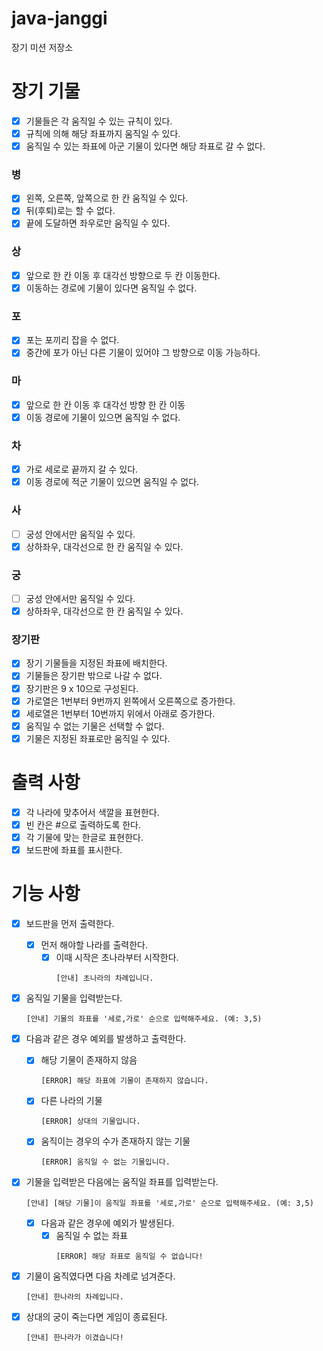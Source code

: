 # java-janggi

장기 미션 저장소

# 장기 기물
- [x] 기물들은 각 움직일 수 있는 규칙이 있다.
- [x] 규칙에 의해 해당 좌표까지 움직일 수 있다.
- [x] 움직일 수 있는 좌표에 아군 기물이 있다면 해당 좌표로 갈 수 없다.

### 병
- [x] 왼쪽, 오른쪽, 앞쪽으로 한 칸 움직일 수 있다.
- [x] 뒤(후퇴)로는 할 수 없다.
- [x] 끝에 도달하면 좌우로만 움직일 수 있다.

### 상
- [x] 앞으로 한 칸 이동 후 대각선 방향으로 두 칸 이동한다.
- [x] 이동하는 경로에 기물이 있다면 움직일 수 없다.

### 포
- [x] 포는 포끼리 잡을 수 없다.
- [x] 중간에 포가 아닌 다른 기물이 있어야 그 방향으로 이동 가능하다.

### 마
- [x] 앞으로 한 칸 이동 후 대각선 방향 한 칸 이동
- [x] 이동 경로에 기물이 있으면 움직일 수 없다.

### 차
- [x] 가로 세로로 끝까지 갈 수 있다.
- [x] 이동 경로에 적군 기물이 있으면 움직일 수 없다.

### 사
- [ ] 궁성 안에서만 움직일 수 있다.
- [x] 상하좌우, 대각선으로 한 칸 움직일 수 있다.

### 궁
- [ ] 궁성 안에서만 움직일 수 있다.
- [x] 상하좌우, 대각선으로 한 칸 움직일 수 있다.

### 장기판
- [x] 장기 기물들을 지정된 좌표에 배치한다.
- [x] 기물들은 장기판 밖으로 나갈 수 없다.
- [x] 장기판은 9 x 10으로 구성된다.
- [x] 가로열은 1번부터 9번까지 왼쪽에서 오른쪽으로 증가한다.
- [x] 세로열은 1번부터 10번까지 위에서 아래로 증가한다.
- [x] 움직일 수 없는 기물은 선택할 수 없다.
- [x] 기물은 지정된 좌표로만 움직일 수 있다.

# 출력 사항
- [x] 각 나라에 맞추어서 색깔을 표현한다.
- [x] 빈 칸은 #으로 출력하도록 한다.
- [x] 각 기물에 맞는 한글로 표현한다.
- [x] 보드판에 좌표를 표시한다.

# 기능 사항

- [x] 보드판을 먼저 출력한다.
  - [x] 먼저 해야할 나라를 출력한다.
    - [x] 이때 시작은 초나라부터 시작한다.
      ```
      [안내] 초나라의 차례입니다.
      ```

- [x] 움직일 기물을 입력받는다.

    ```
    [안내] 기물의 좌표를 '세로,가로' 순으로 입력해주세요. (예: 3,5)
    ```

- [x] 다음과 같은 경우 예외를 발생하고 출력한다.
    - [x] 해당 기물이 존재하지 않음
      ```
      [ERROR] 해당 좌표에 기물이 존재하지 않습니다.
      ```
  
    - [x] 다른 나라의 기물
      ```
      [ERROR] 상대의 기물입니다.
      ```
    - [x] 움직이는 경우의 수가 존재하지 않는 기물
      ```
      [ERROR] 움직일 수 없는 기물입니다.
      ```

- [x] 기물을 입력받은 다음에는 움직일 좌표를 입력받는다.

    ```
    [안내] [해당 기물]이 움직일 좌표를 '세로,가로' 순으로 입력해주세요. (예: 3,5)
    ```

  - [x] 다음과 같은 경우에 예외가 발생된다.
      - [x] 움직일 수 없는 좌표
          ```
          [ERROR] 해당 좌표로 움직일 수 없습니다!
          ```

- [x] 기물이 움직였다면 다음 차례로 넘겨준다.
    ```
    [안내] 한나라의 차례입니다.
    ```
- [x] 상대의 궁이 죽는다면 게임이 종료된다.

    ```
    [안내] 한나라가 이겼습니다!
    ```